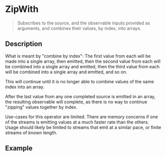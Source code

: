 # ZipWith

> Subscribes to the source, and the observable inputs provided as arguments, and combines their values, by index, into arrays.

## Description

What is meant by "combine by index": The first value from each will be made into a single array, then emitted, then the second value from each will be combined into a single array and emitted, then the third value from each will be combined into a single array and emitted, and so on.

This will continue until it is no longer able to combine values of the same index into an array.

After the last value from any one completed source is emitted in an array, the resulting observable will complete, as there is no way to continue "zipping" values together by index.

Use-cases for this operator are limited. There are memory concerns if one of the streams is emitting values at a much faster rate than the others. Usage should likely be limited to streams that emit at a similar pace, or finite streams of known length.

## Example
